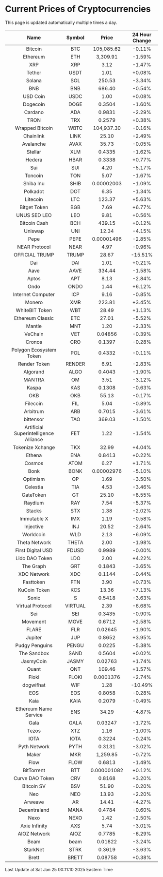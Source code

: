 # Current Prices of Cryptocurrencies
This page is updated automatically multiple times a day.

| Name | Symbol | Price | 24 Hour Change |
| :---: |:---:| :---: | :---: |
| Bitcoin | BTC | 105,085.62 | -0.11% |
| Ethereum | ETH | 3,309.91 | -1.59% |
| XRP | XRP | 3.12 | -1.47% |
| Tether | USDT | 1.01 | +0.08% |
| Solana | SOL | 250.53 | -3.34% |
| BNB | BNB | 686.40 | -0.54% |
| USD Coin | USDC | 1.00 | +0.08% |
| Dogecoin | DOGE | 0.3504 | -1.60% |
| Cardano | ADA | 0.9831 | -2.29% |
| TRON | TRX | 0.2579 | +0.38% |
| Wrapped Bitcoin | WBTC | 104,937.30 | -0.16% |
| Chainlink | LINK | 25.10 | -2.49% |
| Avalanche | AVAX | 35.73 | -0.05% |
| Stellar | XLM | 0.4335 | -1.62% |
| Hedera | HBAR | 0.3338 | +0.77% |
| Sui | SUI | 4.20 | -5.17% |
| Toncoin | TON | 5.07 | -1.67% |
| Shiba Inu | SHIB | 0.00002003 | -1.09% |
| Polkadot | DOT | 6.35 | -1.34% |
| Litecoin | LTC | 123.37 | +5.63% |
| Bitget Token | BGB | 7.69 | +6.77% |
| UNUS SED LEO | LEO | 9.81 | +0.56% |
| Bitcoin Cash | BCH | 439.15 | +0.12% |
| Uniswap | UNI | 12.34 | -4.15% |
| Pepe | PEPE | 0.00001496 | -2.85% |
| NEAR Protocol | NEAR | 4.97 | -0.96% |
| OFFICIAL TRUMP | TRUMP | 28.67 | -15.51% |
| Dai | DAI | 1.01 | +0.21% |
| Aave | AAVE | 334.44 | -1.58% |
| Aptos | APT | 8.13 | -2.84% |
| Ondo | ONDO | 1.44 | +6.12% |
| Internet Computer | ICP | 9.16 | -0.85% |
| Monero | XMR | 223.81 | +3.45% |
| WhiteBIT Token | WBT | 28.49 | +1.13% |
| Ethereum Classic | ETC | 27.01 | -5.52% |
| Mantle | MNT | 1.20 | -2.33% |
| VeChain | VET | 0.04856 | -0.39% |
| Cronos | CRO | 0.1397 | -0.28% |
| Polygon Ecosystem Token | POL | 0.4332 | -0.11% |
| Render Token | RENDER | 6.91 | -2.83% |
| Algorand | ALGO | 0.4043 | -1.90% |
| MANTRA | OM | 3.51 | -3.12% |
| Kaspa | KAS | 0.1308 | -0.63% |
| OKB | OKB | 55.13 | -0.17% |
| Filecoin | FIL | 5.04 | -0.89% |
| Arbitrum | ARB | 0.7015 | -3.61% |
| bittensor | TAO | 369.03 | -1.50% |
| Artificial Superintelligence Alliance | FET | 1.22 | -1.54% |
| Tokenize Xchange | TKX | 32.99 | +4.04% |
| Ethena | ENA | 0.8413 | +0.22% |
| Cosmos | ATOM | 6.27 | +1.71% |
| Bonk | BONK | 0.00002976 | -5.10% |
| Optimism | OP | 1.69 | -3.50% |
| Celestia | TIA | 4.53 | -3.46% |
| GateToken | GT | 25.10 | +8.55% |
| Raydium | RAY | 7.54 | -5.37% |
| Stacks | STX | 1.38 | -2.02% |
| Immutable X | IMX | 1.19 | -0.58% |
| Injective | INJ | 20.52 | -2.64% |
| Worldcoin | WLD | 2.13 | -6.09% |
| Theta Network | THETA | 2.00 | -1.98% |
| First Digital USD | FDUSD | 0.9989 | -0.00% |
| Lido DAO Token | LDO | 2.00 | +4.22% |
| The Graph | GRT | 0.1843 | -3.65% |
| XDC Network | XDC | 0.1144 | -0.44% |
| Fasttoken | FTN | 3.90 | +0.73% |
| KuCoin Token | KCS | 13.36 | +7.13% |
| Sonic | S | 0.5418 | -3.63% |
| Virtual Protocol | VIRTUAL | 2.39 | -6.68% |
| Sei | SEI | 0.3435 | -0.90% |
| Movement | MOVE | 0.6712 | +2.58% |
| FLARE | FLR | 0.02645 | -1.90% |
| Jupiter | JUP | 0.8652 | +3.95% |
| Pudgy Penguins | PENGU | 0.0225 | -5.38% |
| The Sandbox | SAND | 0.5604 | +0.02% |
| JasmyCoin | JASMY | 0.02763 | +1.74% |
| Quant | QNT | 109.46 | +1.57% |
| Floki | FLOKI | 0.0001376 | -2.74% |
| dogwifhat | WIF | 1.28 | -10.49% |
| EOS | EOS | 0.8058 | -0.28% |
| Kaia | KAIA | 0.2079 | -0.49% |
| Ethereum Name Service | ENS | 34.29 | -4.87% |
| Gala | GALA | 0.03247 | -1.72% |
| Tezos | XTZ | 1.16 | -1.00% |
| IOTA | IOTA | 0.3224 | -0.24% |
| Pyth Network | PYTH | 0.3131 | -3.02% |
| Maker | MKR | 1,259.85 | -0.72% |
| Flow | FLOW | 0.6813 | -1.49% |
| BitTorrent | BTT | 0.000001082 | +0.12% |
| Curve DAO Token | CRV | 0.8168 | +3.20% |
| Bitcoin SV | BSV | 51.90 | -0.20% |
| Neo | NEO | 13.93 | -2.20% |
| Arweave | AR | 14.41 | -4.27% |
| Decentraland | MANA | 0.4784 | -0.60% |
| Nexo | NEXO | 1.42 | -2.50% |
| Axie Infinity | AXS | 5.74 | -3.01% |
| AIOZ Network | AIOZ | 0.7785 | -6.29% |
| Beam | beam | 0.01822 | -3.24% |
| StarkNet | STRK | 0.3619 | -3.63% |
| Brett | BRETT | 0.08758 | +0.38% |

Last Update at Sat Jan 25 00:11:10 2025 Eastern Time